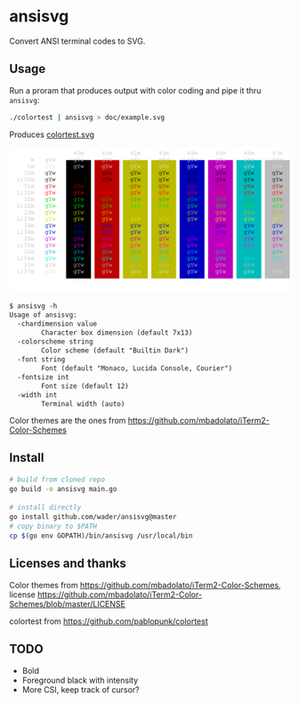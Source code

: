 # ansisvg

Convert ANSI terminal codes to SVG.

## Usage

Run a proram that produces output with color coding and pipe it thru `ansisvg`:
```sh
./colortest | ansisvg > doc/example.svg
 ```
Produces [colortest.svg](doc/colortest.svg)

![doc/colortest.svg asdad](doc/colortest.svg)

```
$ ansisvg -h
Usage of ansisvg:
  -chardimension value
    	Character box dimension (default 7x13)
  -colorscheme string
    	Color scheme (default "Builtin Dark")
  -font string
    	Font (default "Monaco, Lucida Console, Courier")
  -fontsize int
    	Font size (default 12)
  -width int
    	Terminal width (auto)
```

Color themes are the ones from https://github.com/mbadolato/iTerm2-Color-Schemes

## Install

```sh
# build from cloned repo
go build -o ansisvg main.go

# install directly
go install github.com/wader/ansisvg@master
# copy binary to $PATH
cp $(go env GOPATH)/bin/ansisvg /usr/local/bin
```

## Licenses and thanks

Color themes from
https://github.com/mbadolato/iTerm2-Color-Schemes,
license https://github.com/mbadolato/iTerm2-Color-Schemes/blob/master/LICENSE

colortest from https://github.com/pablopunk/colortest

## TODO

- Bold
- Foreground black with intensity
- More CSI, keep track of cursor?
